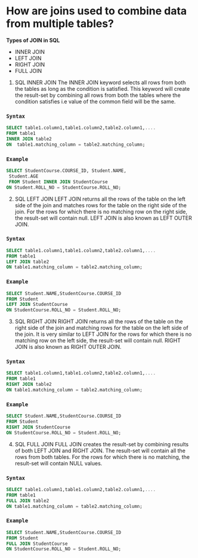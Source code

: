 # How are joins used to combine data from multiple tables? 

**Types of JOIN in SQL**

- INNER JOIN
- LEFT JOIN
- RIGHT JOIN
- FULL JOIN

1. SQL INNER JOIN
The INNER JOIN keyword selects all rows from both the tables as long as the condition is satisfied. This keyword will create the result-set by combining all rows from both the tables where the condition satisfies i.e value of the common field will be the same. 

### `Syntax`
```sql
SELECT table1.column1,table1.column2,table2.column1,....
FROM table1 
INNER JOIN table2
ON  table1.matching_column = table2.matching_column;
```

### `Example`
```sql
SELECT StudentCourse.COURSE_ID, Student.NAME,
 Student.AGE 
 FROM Student INNER JOIN StudentCourse
ON Student.ROLL_NO = StudentCourse.ROLL_NO;
```

2. SQL LEFT JOIN
LEFT JOIN returns all the rows of the table on the left side of the join and matches rows for the table on the right side of the join. For the rows for which there is no matching row on the right side, the result-set will contain null. LEFT JOIN is also known as LEFT OUTER JOIN.

### `Syntax`
```sql
SELECT table1.column1,table1.column2,table2.column1,....
FROM table1 
LEFT JOIN table2
ON table1.matching_column = table2.matching_column;
```

### `Example`
```sql
SELECT Student.NAME,StudentCourse.COURSE_ID 
FROM Student
LEFT JOIN StudentCourse 
ON StudentCourse.ROLL_NO = Student.ROLL_NO;
```

3. SQL RIGHT JOIN
RIGHT JOIN returns all the rows of the table on the right side of the join and matching rows for the table on the left side of the join. It is very similar to LEFT JOIN for the rows for which there is no matching row on the left side, the result-set will contain null. RIGHT JOIN is also known as RIGHT OUTER JOIN. 

### `Syntax`
```sql
SELECT table1.column1,table1.column2,table2.column1,....
FROM table1 
RIGHT JOIN table2
ON table1.matching_column = table2.matching_column;
```

### `Example`
```sql
SELECT Student.NAME,StudentCourse.COURSE_ID 
FROM Student
RIGHT JOIN StudentCourse 
ON StudentCourse.ROLL_NO = Student.ROLL_NO;
```
4. SQL FULL JOIN
FULL JOIN creates the result-set by combining results of both LEFT JOIN and RIGHT JOIN. The result-set will contain all the rows from both tables. For the rows for which there is no matching, the result-set will contain NULL values.

### `Syntax`
```sql
SELECT table1.column1,table1.column2,table2.column1,....
FROM table1 
FULL JOIN table2
ON table1.matching_column = table2.matching_column;
```
### `Example`
```sql
SELECT Student.NAME,StudentCourse.COURSE_ID 
FROM Student
FULL JOIN StudentCourse 
ON StudentCourse.ROLL_NO = Student.ROLL_NO;
```